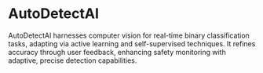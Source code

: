 # AutoDetectAI
AutoDetectAI harnesses computer vision for real-time binary classification tasks, adapting via active learning and self-supervised techniques. It refines accuracy through user feedback, enhancing safety monitoring with adaptive, precise detection capabilities.

